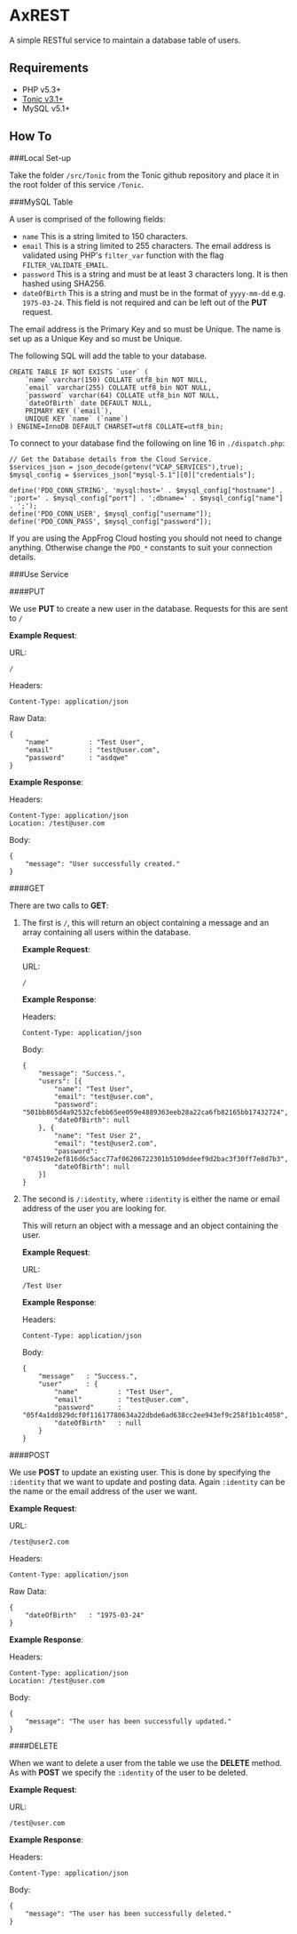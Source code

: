AxREST
======

A simple RESTful service to maintain a database table of users.

Requirements
------------

-   PHP v5.3+
-   [Tonic v3.1+](https://github.com/peej/tonic/tree/v3.1)
-   MySQL v5.1+

How To
------

###Local Set-up

Take the folder `/src/Tonic` from the Tonic github repository and place it in the root folder of this service `/Tonic`.

###MySQL Table

A user is comprised of the following fields:

-   `name` This is a string limited to 150 characters.
-   `email` This is a string limited to 255 characters. The email address is validated using PHP's `filter_var` function with the flag `FILTER_VALIDATE_EMAIL`.
-   `password` This is a string and must be at least 3 characters long. It is then hashed using SHA256.
-   `dateOfBirth` This is a string and must be in the format of `yyyy-mm-dd` e.g. `1975-03-24`. This field is not required and can be left out of the __PUT__ request.

The email address is the Primary Key and so must be Unique. The name is set up as a Unique Key and so must be Unique.

The following SQL will add the table to your database.

    CREATE TABLE IF NOT EXISTS `user` (
        `name` varchar(150) COLLATE utf8_bin NOT NULL,
        `email` varchar(255) COLLATE utf8_bin NOT NULL,
        `password` varchar(64) COLLATE utf8_bin NOT NULL,
        `dateOfBirth` date DEFAULT NULL,
        PRIMARY KEY (`email`),
        UNIQUE KEY `name` (`name`)
    ) ENGINE=InnoDB DEFAULT CHARSET=utf8 COLLATE=utf8_bin;

To connect to your database find the following on line 16 in `./dispatch.php`:

    // Get the Database details from the Cloud Service.
    $services_json = json_decode(getenv("VCAP_SERVICES"),true);
    $mysql_config = $services_json["mysql-5.1"][0]["credentials"];

    define('PDO_CONN_STRING', 'mysql:host=' . $mysql_config["hostname"] . ';port=' . $mysql_config["port"] . ';dbname=' . $mysql_config["name"] . ';');
    define('PDO_CONN_USER', $mysql_config["username"]);
    define('PDO_CONN_PASS', $mysql_config["password"]);

If you are using the AppFrog Cloud hosting you should not need to change anything. Otherwise change the `PDO_*` constants to suit your connection details.

###Use Service

####PUT

We use __PUT__ to create a new user in the database. Requests for this are sent to `/`

__Example Request__:

URL:

    /

Headers:

    Content-Type: application/json

Raw Data:

    {
        "name"          : "Test User",
        "email"         : "test@user.com",
        "password"      : "asdqwe"
    }

__Example Response__:

Headers:

    Content-Type: application/json
    Location: /test@user.com

Body:

    {
        "message": "User successfully created."
    }

####GET

There are two calls to __GET__:

1.  The first is `/`, this will return an object containing a message and an array containing all users within the database.

    __Example Request__:

    URL:

        /

    __Example Response__:

    Headers:

        Content-Type: application/json

    Body:

        {
            "message": "Success.",
            "users": [{
                "name": "Test User",
                "email": "test@user.com",
                "password": "501bb865d4a92532cfebb65ee059e4889363eeb28a22ca6fb82165bb17432724",
                "dateOfBirth": null
            }, {
                "name": "Test User 2",
                "email": "test@user2.com",
                "password": "074519e2ef816d6c5acc77af06206722301b5109ddeef9d2bac3f30ff7e8d7b3",
                "dateOfBirth": null
            }]
        }

2.  The second is `/:identity`, where `:identity` is either the name or email address of the user you are looking for.

    This will return an object with a message and an object containing the user.

    __Example Request__:

    URL:

        /Test User

    __Example Response__:

    Headers:

        Content-Type: application/json

    Body:

        {
            "message"   : "Success.",
            "user"      : {
                "name"          : "Test User",
                "email"         : "test@user.com",
                "password"      : "05f4a1dd829dcf0f11617780634a22dbde6ad638cc2ee943ef9c258f1b1c4058",
                "dateOfBirth"   : null
            }
        }

####POST

We use __POST__ to update an existing user. This is done by specifying the `:identity` that we want to update and posting data. Again `:identity` can be the name or the email address of the user we want.

__Example Request__:

URL:

    /test@user2.com

Headers:

    Content-Type: application/json

Raw Data:

    {
        "dateOfBirth"   : "1975-03-24"
    }

__Example Response__:

Headers:

    Content-Type: application/json
    Location: /test@user.com

Body:

    {
        "message": "The user has been successfully updated."
    }

####DELETE

When we want to delete a user from the table we use the __DELETE__ method. As with __POST__ we specify the `:identity` of the user to be deleted.

__Example Request__:

URL:

    /test@user.com

__Example Response__:

Headers:

    Content-Type: application/json

Body:

    {
        "message": "The user has been successfully deleted."
    }
